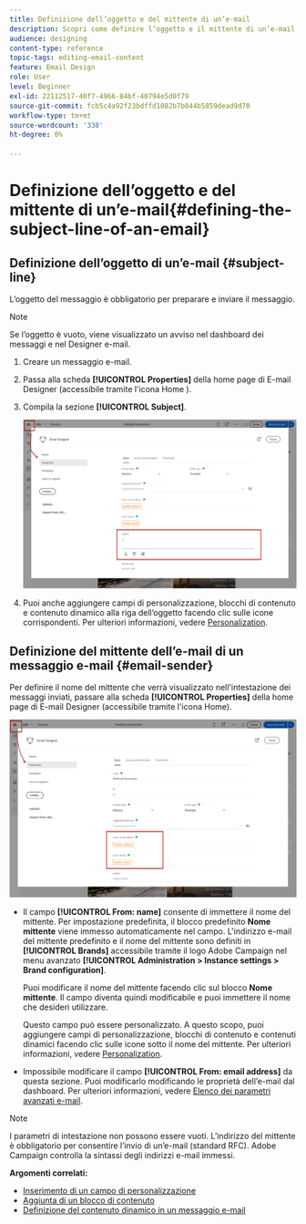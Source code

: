 ```yaml
---
title: Definizione dell’oggetto e del mittente di un’e-mail
description: Scopri come definire l’oggetto e il mittente di un’e-mail nel Designer e-mail.
audience: designing
content-type: reference
topic-tags: editing-email-content
feature: Email Design
role: User
level: Beginner
exl-id: 22112517-40f7-4966-84bf-40794e5d0f79
source-git-commit: fcb5c4a92f23bdffd1082b7b044b5859dead9d70
workflow-type: tm+mt
source-wordcount: '338'
ht-degree: 0%

---
```


# Definizione dell’oggetto e del mittente di un’e-mail{#defining-the-subject-line-of-an-email}

## Definizione dell’oggetto di un’e-mail {#subject-line}

L’oggetto del messaggio è obbligatorio per preparare e inviare il messaggio.

>[!NOTE]
>
>Se l’oggetto è vuoto, viene visualizzato un avviso nel dashboard dei messaggi e nel Designer e-mail.

1. Creare un messaggio e-mail.
1. Passa alla scheda **[!UICONTROL Properties]** della home page di E-mail Designer (accessibile tramite l&#39;icona Home ).
1. Compila la sezione **[!UICONTROL Subject]**.

   ![](assets/email_designer_subject.png)

1. Puoi anche aggiungere campi di personalizzazione, blocchi di contenuto e contenuto dinamico alla riga dell’oggetto facendo clic sulle icone corrispondenti. Per ulteriori informazioni, vedere [Personalization](../../designing/using/personalization.md).

## Definizione del mittente dell’e-mail di un messaggio e-mail {#email-sender}

Per definire il nome del mittente che verrà visualizzato nell&#39;intestazione dei messaggi inviati, passare alla scheda **[!UICONTROL Properties]** della home page di E-mail Designer (accessibile tramite l&#39;icona Home).

![](assets/delivery_content_edition16.png)

* Il campo **[!UICONTROL From: name]** consente di immettere il nome del mittente. Per impostazione predefinita, il blocco predefinito **Nome mittente** viene immesso automaticamente nel campo. L&#39;indirizzo e-mail del mittente predefinito e il nome del mittente sono definiti in **[!UICONTROL Brands]** accessibile tramite il logo Adobe Campaign nel menu avanzato **[!UICONTROL Administration > Instance settings > Brand configuration]**.

  Puoi modificare il nome del mittente facendo clic sul blocco **Nome mittente**. Il campo diventa quindi modificabile e puoi immettere il nome che desideri utilizzare.

  Questo campo può essere personalizzato. A questo scopo, puoi aggiungere campi di personalizzazione, blocchi di contenuto e contenuti dinamici facendo clic sulle icone sotto il nome del mittente. Per ulteriori informazioni, vedere [Personalization](../../designing/using/personalization.md).

* Impossibile modificare il campo **[!UICONTROL From: email address]** da questa sezione. Puoi modificarlo modificando le proprietà dell’e-mail dal dashboard. Per ulteriori informazioni, vedere [Elenco dei parametri avanzati e-mail](../../administration/using/configuring-email-channel.md#advanced-parameters).

>[!NOTE]
>
>I parametri di intestazione non possono essere vuoti. L’indirizzo del mittente è obbligatorio per consentire l’invio di un’e-mail (standard RFC). Adobe Campaign controlla la sintassi degli indirizzi e-mail immessi.

**Argomenti correlati:**

* [Inserimento di un campo di personalizzazione](../../designing/using/personalization.md#inserting-a-personalization-field)
* [Aggiunta di un blocco di contenuto](../../designing/using/personalization.md#adding-a-content-block)
* [Definizione del contenuto dinamico in un messaggio e-mail](../../designing/using/personalization.md#defining-dynamic-content-in-an-email)
